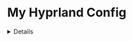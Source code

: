 # My Hyprland Config

<details>

**Note:** This configuration is a work in progress, and I will continue to add more features as time permits.

### dependencies:

-   [Hyprland](https://wiki.hyprland.org/Getting-Started/Installation/)
-   [AGS](https://github.com/Aylur/ags/wiki/installation)
-   Wofi
-   network-manager-applet
-   playerctl
-   polkit-kde-agent
-   ttf-font-awesome-5
-   qt5ct
-   Dolphin
-   brightnessctl
-   gammastep
-   wl-clipboard
-   hyprpicker
-   sysstat
-   bc
-   kitty
-   sassc
-   systemsettings
-   acpi
-   [KDE Material You Colors](https://github.com/luisbocanegra/kde-material-you-colors)

### Optional dependencies:

-   strawberry
-   easyeffects
-   nwg-look
-   blueman
-   telegram-desktop
-   discord
-   qt5-gsettings
-   kvantum
-   lightly-qt
-   konsole
-   vs code
-   firefox

## Installing:

### Installing dependencies for Arch Users:

```bash
yay -S base-devel strawberry brightnessctl network-manager-applet telegram-desktop wofi qt5-gsettings konsole blueman ark dolphin ffmpegthumbs playerctl lightly-qt kvantum polkit-kde-agent ttf-font-awesome-5 jq gufw qt5ct tar gammastep wl-clipboard nwg-look-bin visual-studio-code-bin firefox easyeffects hyprpicker discord hyprshot-git bc sysstat kitty sassc systemsettings ttf-font-awesome-5 orchis-theme-git acpi fish kde-material-you-colors
```

**Note:** If you use an operating system other than Arch, you will need to install all required dependencies. The specific steps may vary depending on your distro.

#### Example:

-   For **Debian/Ubuntu-based** systems, you can install dependencies using `apt install` or search using `apt search hyprland`.
-   On **Fedora/RHEL**, use `dnf install` or `yum install`
-   For other package managers, search for each dependency and install using your system's package manager.

### Setting up files:

    git clone git@github.com:AhmedSaadi0/my-hyprland-config.git

    # backup your files
    mv ~/.config/hypr/ ~/.config/hypr-old
    mv ~/.config/ags/ ~/.config/ags-old
    mv ~/.config/wofi/ ~/.config/wofi-old
    cp ~/.config/fish/config.fish ~/.config/fish/config.back.fish

    # copy files
    cp -r my-hyprland-config ~/.config/hypr
    cp -r ~/.config/hypr/configs/ags ~/.config/ags
    cp -r ~/.config/hypr/configs/wofi ~/.config/wofi
    cp ~/.config/hypr/configs/config.fish ~/.config/fish/config.fish

    # set permissions for scripts
    sudo chmod +x ~/.config/hypr/scripts/*
    sudo chmod +x ~/.config/ags/scripts/*

    # setup environment
    sudo cp /etc/environment /etc/environmentOLD
    echo 'QT_QPA_PLATFORMTHEME=qt5ct' | sudo tee -a /etc/environment

    # copy theme files
    mkdir ~/.local/share/color-schemes/
    cp ~/.config/ags/modules/theme/plasma-colors/* ~/.local/share/color-schemes/
    cp ~/.config/hypr/configs/qt5ct.conf ~/.config/qt5ct/

    mkdir ~/.fonts
    cp -r ~/.config/hypr/configs/.fonts/* ~/.fonts

    mkdir ~/.local/share/icons
    tar xvf ~/.config/hypr/configs/icons/BeautySolar.tar.gz -C ~/.local/share/icons
    tar xvf ~/.config/hypr/configs/icons/Delight-brown-dark.tar.gz -C ~/.local/share/icons
    tar xvf ~/.config/hypr/configs/icons/Gradient-Dark-Icons.tar.gz -C ~/.local/share/icons
    tar xvf ~/.config/hypr/configs/icons/Infinity-Dark-Icons.tar.gz -C ~/.local/share/icons
    tar xvf ~/.config/hypr/configs/icons/kora-grey-light-panel.tar.gz -C ~/.local/share/icons
    tar xvf ~/.config/hypr/configs/icons/Magma.tar.gz -C ~/.local/share/icons
    tar xvf ~/.config/hypr/configs/icons/NeonIcons.tar.gz -C ~/.local/share/icons
    tar xvf ~/.config/hypr/configs/icons/la-capitaine-icon-theme.tar.gz -C ~/.local/share/icons
    tar xvf ~/.config/hypr/configs/icons/oomox-aesthetic-dark.tar.gz -C ~/.local/share/icons
    tar xvf ~/.config/hypr/configs/icons/Vivid-Dark-Icons.tar.gz -C ~/.local/share/icons
    tar xvf ~/.config/hypr/configs/icons/Windows11-red-dark.tar.gz -C ~/.local/share/icons
    tar xvf ~/.config/hypr/configs/icons/Zafiro-Nord-Dark-Black.tar.gz -C ~/.local/share/icons

    mkdir ~/.themes
    tar xvf ~/.config/hypr/configs/gtk-themes/Cabinet-Light-Orange.tar.gz -C ~/.themes
    tar xvf ~/.config/hypr/configs/gtk-themes/Kimi-dark.tar.gz -C ~/.themes
    tar xvf ~/.config/hypr/configs/gtk-themes/Nordic-darker-standard-buttons.tar.gz -C ~/.themes
    tar xvf ~/.config/hypr/configs/gtk-themes/Orchis-Green-Dark-Compact.tar.gz -C ~/.themes
    tar xvf ~/.config/hypr/configs/gtk-themes/Shades-of-purple.tar.xz -C ~/.themes
    tar xvf ~/.config/hypr/configs/gtk-themes/Tokyonight-Dark-BL.tar.gz -C ~/.themes
    tar xvf ~/.config/hypr/configs/gtk-themes/Dracula.tar.gz -C ~/.themes

### You can change system fonts if you want to 'JF Flat' to have the same font I had

### Creating crontab for battery 40-80 rule:

    VISUAL=/usr/bin/nano crontab -e
    * * * * * ~/.config/hypr/scripts/battery.sh

### Change weather location

-   From the settings file in `.configs/ags/modules/settings.js`

```javascript
weather:{
	// provider is 'ar.wttr.in'
	language: 'ar', // Not implemented yot - only arabic is supported
	location: 'sanaa',
	format: 'j1',
}
```

### Setting up Material 3 theme

-   You need to have [KDE Material You Colors](https://github.com/luisbocanegra/kde-material-you-colors) installed on your system

_If you use Arch you can install it from aur_

```Arch
yay -S kde-material-you-colors
```

-   Change wallpapers paths for dark & light themes in `modules/theme/themes.js`
-   `wallpaper_path: "path/to/folder"`
-   `interval: time_in_millisecond`

```javascript
const dynamicM3Dark = {
    wallpaper_path: `/media/shared/Pictures/wallpapers/dark`,
    interval: 15 * 60 * 1000,
    ...other_settings,
};
const dynamicM3Light = {
    wallpaper_path: `/media/shared/Pictures/wallpapers/light`,
    interval: 15 * 60 * 1000,
    ...other_settings,
};
```

</details>
